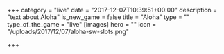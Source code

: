 +++
category = "live"
date = "2017-12-07T10:39:51+00:00"
description = "text about Aloha"
is_new_game = false
title = "Aloha"
type = ""
type_of_the_game = "live"
[images]
hero = ""
icon = "/uploads/2017/12/07/aloha-sw-slots.png"

+++

